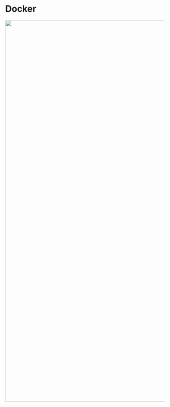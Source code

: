 # Docker

<img src="https://www.docker.com/app/uploads/2022/12/Docker-Temporary-Image-Social-Thumbnail-1200x630-1.png" width="1200"/>  

